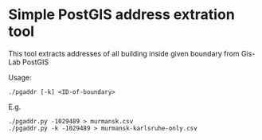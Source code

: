 Simple PostGIS address extration tool
=====================================

This tool extracts addresses of all building inside given boundary from Gis-Lab PostGIS

Usage:

	./pgaddr [-k] <ID-of-boundary>

E.g.

	./pgaddr.py -1029489 > murmansk.csv
	./pgaddr.py -k -1029489 > murmansk-karlsruhe-only.csv

